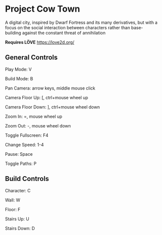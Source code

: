 # Project Cow Town
A digital city, inspired by Dwarf Fortress and its many derivatives, but with a focus on the social interaction between characters rather than base-building against the constant threat of annihilation

**Requires LÖVE** https://love2d.org/

## General Controls

Play Mode: V

Build Mode: B

Pan Camera: arrow keys, middle mouse click

Camera Floor Up: [, ctrl+mouse wheel up

Camera Floor Down: ], ctrl+mouse wheel down

Zoom In: =, mouse wheel up

Zoom Out: -, mouse wheel down

Toggle Fullscreen: F4

Change Speed: 1-4

Pause: Space

Toggle Paths: P

## Build Controls

Character: C

Wall: W

Floor: F

Stairs Up: U

Stairs Down: D
